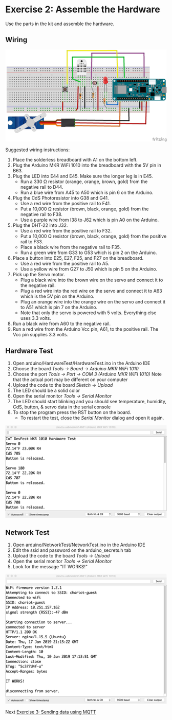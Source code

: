 # Exercise 2: Assemble the Hardware

Use the parts in the kit and assemble the hardware.

## Wiring

![Fritzing Diagram](../images/wiring_bb.png)

Suggested wiring instructions:

1. Place the solderless breadboard with A1 on the bottom left.
1. Plug the Arduino MKR WiFi 1010 into the breadboard with the 5V pin in B63.
1. Plug the LED into E44 and E45. Make sure the longer leg is in E45.
   * Run a 330 &#937; resistor (orange, orange, brown, gold) from the negative rail to D44.
   * Run a blue wire from A45 to A50 which is pin 6 on the Arduino.
1. Plug the CdS Photoresistor into G38 and G41.
   * Use a red wire from the positive rail to F41.
   * Put a 10,000 &#937; resistor (brown, black, orange, gold) from the negative rail to F38.
   * Use a purple wire from I38 to J62 which is pin A0 on the Arduino.
1. Plug the DHT-22 into J32.
   * Use a red wire from the positive rail to F32.
   * Put a 10,000 &#937; resistor (brown, black, orange, gold) from the positive rail to F33.
   * Place a black wire from the negative rail to F35.
   * Run a green wire from G33 to G53 which is pin 2 on the Arduino.
1. Place a button into E25, E27, F25, and F27 on the breadboard.
   * Use a red wire from the positive rail to A5.
   * Use a yellow wire from G27 to J50 which is pin 5 on the Arduino.
1. Pick up the Servo motor.
   * Plug a black wire into the brown wire on the servo and connect it to the negative rail.
   * Plug a red wire into the red wire on the servo and connect it to A63 which is the 5V pin on the Arduino.
   * Plug an orange wire into the orange wire on the servo and connect it to A51 which is pin 7 on the Arduino.
   * Note that only the servo is powered with 5 volts. Everything else uses 3.3 volts.
1. Run a black wire from A60 to the negative rail.
1. Run a red wire from the Arduino Vcc pin, A61, to the positive rail. The Vcc pin supplies 3.3 volts.


## Hardware Test

1. Open arduino/HardwareTest/HardwareTest.ino in the Arduino IDE
1. Choose the board _Tools -> Board -> Arduino MKR WiFi 1010_
1. Choose the port _Tools -> Port -> COM 3 (Arduino MKR WiFI 1010)_ Note that the actual port may be different on your computer
1. Upload the code to the board _Sketch -> Upload_
1. The LED should be a solid color
1. Open the serial monitor _Tools -> Serial Monitor_
1. The LED should start blinking and you should see temperature, humidity, CdS, button, & servo data in the serial console
1. To stop the program press the RST button on the board.
    * To restart the test, close the _Serial Monitor_ dialog and open it again.

![Arduino serial monitor with hardware test results](../images/hardware-test.png)

## Network Test

1. Open arduino/NetworkTest/NetworkTest.ino in the Arduino IDE
1. Edit the ssid and password on the arduino_secrets.h tab
1. Upload the code to the board _Tools -> Upload_
1. Open the serial monitor _Tools -> Serial Monitor_
1. Look for the message "IT WORKS!"

![Arduino serial monitor with network test results](../images/network-test.png)

Next [Exercise 3: Sending data using MQTT](exercise3.md)
